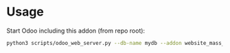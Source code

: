 # Usage

Start Odoo including this addon (from repo root):

```bash
python3 scripts/odoo_web_server.py --db-name mydb --addon website_mass_mailing
```
